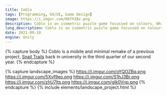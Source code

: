 ```yaml
---
title: Coblo
tags: [Programming, UX/UI, Game Design]
image: https://i.imgur.com/R6fhIBz.png
description: Coblo is an isometric puzzle game focussed on colours. Whilst the player ties to complete the level(s), they paint the level depending on their color; making their lives easier or harder. 
long_description: Coblo is an isometric puzzle game focussed on colours. Whilst the player ties to complete the level(s), they paint the level depending on their color; making their lives easier or harder. The player can not go onto blocks which is not their color, the player can however change color with the use color change tiles. There are also pressure plates in the levels, which the player has to activate while being colored in the same color of the pressure plate.
date: 2021-09-10
engine: Unity
---
```



{% capture body %}
Coblo is a mobile and minimal remake of a previous project, [Snail Trails](projects/snail-trails) back in university in the third quarter of our second year. 
{% endcapture %}

{% capture landscape_images %}
https://i.imgur.com/oYQOZBq.png
https://i.imgur.com/5Xvf9eo.png
https://i.imgur.com/S1hJ3Br.png
https://i.imgur.com/zhU7lts.png
https://i.imgur.com/gIk0Vnp.png
{% endcapture %}
{% include elements/landscape_project.html %}


